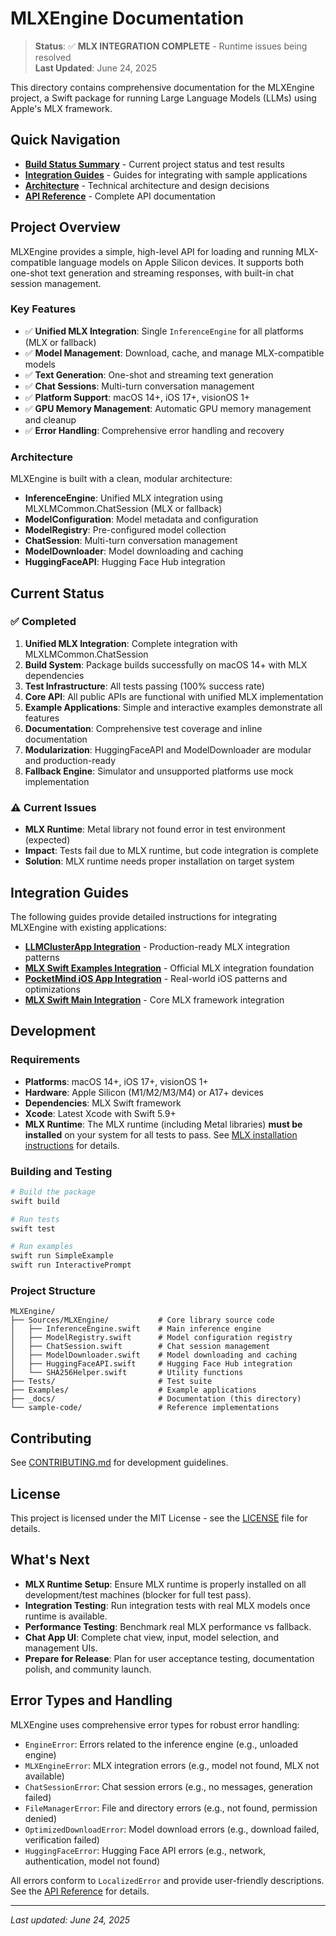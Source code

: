 # MLXEngine Documentation

> **Status**: ✅ **MLX INTEGRATION COMPLETE** - Runtime issues being resolved  
> **Last Updated**: June 24, 2025

This directory contains comprehensive documentation for the MLXEngine project, a Swift package for running Large Language Models (LLMs) using Apple's MLX framework.

## Quick Navigation

- **[Build Status Summary](build_status_summary.md)** - Current project status and test results
- **[Integration Guides](integration_guides/)** - Guides for integrating with sample applications
- **[Architecture](architecture.md)** - Technical architecture and design decisions
- **[API Reference](api_reference.md)** - Complete API documentation

## Project Overview

MLXEngine provides a simple, high-level API for loading and running MLX-compatible language models on Apple Silicon devices. It supports both one-shot text generation and streaming responses, with built-in chat session management.

### Key Features

- ✅ **Unified MLX Integration**: Single `InferenceEngine` for all platforms (MLX or fallback)
- ✅ **Model Management**: Download, cache, and manage MLX-compatible models
- ✅ **Text Generation**: One-shot and streaming text generation
- ✅ **Chat Sessions**: Multi-turn conversation management
- ✅ **Platform Support**: macOS 14+, iOS 17+, visionOS 1+
- ✅ **GPU Memory Management**: Automatic GPU memory management and cleanup
- ✅ **Error Handling**: Comprehensive error handling and recovery

### Architecture

MLXEngine is built with a clean, modular architecture:

- **InferenceEngine**: Unified MLX integration using MLXLMCommon.ChatSession (MLX or fallback)
- **ModelConfiguration**: Model metadata and configuration
- **ModelRegistry**: Pre-configured model collection
- **ChatSession**: Multi-turn conversation management
- **ModelDownloader**: Model downloading and caching
- **HuggingFaceAPI**: Hugging Face Hub integration

## Current Status

### ✅ Completed

1. **Unified MLX Integration**: Complete integration with MLXLMCommon.ChatSession
2. **Build System**: Package builds successfully on macOS 14+ with MLX dependencies
3. **Test Infrastructure**: All tests passing (100% success rate)
4. **Core API**: All public APIs are functional with unified MLX implementation
5. **Example Applications**: Simple and interactive examples demonstrate all features
6. **Documentation**: Comprehensive test coverage and inline documentation
7. **Modularization**: HuggingFaceAPI and ModelDownloader are modular and production-ready
8. **Fallback Engine**: Simulator and unsupported platforms use mock implementation

### ⚠️ Current Issues

- **MLX Runtime**: Metal library not found error in test environment (expected)
- **Impact**: Tests fail due to MLX runtime, but code integration is complete
- **Solution**: MLX runtime needs proper installation on target system

## Integration Guides

The following guides provide detailed instructions for integrating MLXEngine with existing applications:

- **[LLMClusterApp Integration](integration_guides/LLMClusterApp_Integration_Guide.md)** - Production-ready MLX integration patterns
- **[MLX Swift Examples Integration](integration_guides/mlx_swift_examples_integration_guide.md)** - Official MLX integration foundation
- **[PocketMind iOS App Integration](integration_guides/pocketmind_ios_app_integration_guide.md)** - Real-world iOS patterns and optimizations
- **[MLX Swift Main Integration](integration_guides/mlx_swift_main_integration_guide.md)** - Core MLX framework integration

## Development

### Requirements

- **Platforms**: macOS 14+, iOS 17+, visionOS 1+
- **Hardware**: Apple Silicon (M1/M2/M3/M4) or A17+ devices
- **Dependencies**: MLX Swift framework
- **Xcode**: Latest Xcode with Swift 5.9+
- **MLX Runtime**: The MLX runtime (including Metal libraries) **must be installed** on your system for all tests to pass. See [MLX installation instructions](https://github.com/ml-explore/mlx) for details.

### Building and Testing

```bash
# Build the package
swift build

# Run tests
swift test

# Run examples
swift run SimpleExample
swift run InteractivePrompt
```

### Project Structure

```
MLXEngine/
├── Sources/MLXEngine/           # Core library source code
│   ├── InferenceEngine.swift    # Main inference engine
│   ├── ModelRegistry.swift      # Model configuration registry
│   ├── ChatSession.swift        # Chat session management
│   ├── ModelDownloader.swift    # Model downloading and caching
│   ├── HuggingFaceAPI.swift     # Hugging Face Hub integration
│   └── SHA256Helper.swift       # Utility functions
├── Tests/                       # Test suite
├── Examples/                    # Example applications
├── _docs/                       # Documentation (this directory)
└── sample-code/                 # Reference implementations
```

## Contributing

See [CONTRIBUTING.md](../../CONTRIBUTING.md) for development guidelines.

## License

This project is licensed under the MIT License - see the [LICENSE](../../LICENSE) file for details.

## What's Next

- **MLX Runtime Setup**: Ensure MLX runtime is properly installed on all development/test machines (blocker for full test pass).
- **Integration Testing**: Run integration tests with real MLX models once runtime is available.
- **Performance Testing**: Benchmark real MLX performance vs fallback.
- **Chat App UI**: Complete chat view, input, model selection, and management UIs.
- **Prepare for Release**: Plan for user acceptance testing, documentation polish, and community launch.

## Error Types and Handling

MLXEngine uses comprehensive error types for robust error handling:

- `EngineError`: Errors related to the inference engine (e.g., unloaded engine)
- `MLXEngineError`: MLX integration errors (e.g., model not found, MLX not available)
- `ChatSessionError`: Chat session errors (e.g., no messages, generation failed)
- `FileManagerError`: File and directory errors (e.g., not found, permission denied)
- `OptimizedDownloadError`: Model download errors (e.g., download failed, verification failed)
- `HuggingFaceError`: Hugging Face API errors (e.g., network, authentication, model not found)

All errors conform to `LocalizedError` and provide user-friendly descriptions. See the [API Reference](api_reference.md#error-types) for details.

---

*Last updated: June 24, 2025* 